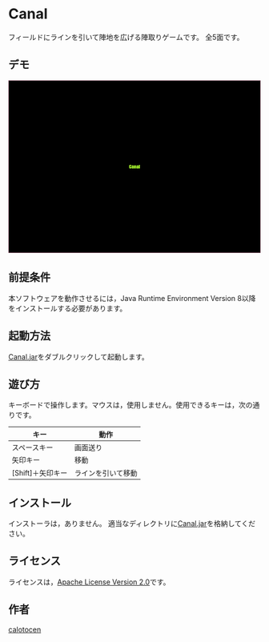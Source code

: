 Canal
====

フィールドにラインを引いて陣地を広げる陣取りゲームです。
全5面です。

## デモ

![screenshot001](https://github.com/calotocen/Canal/raw/master/readme/screenshot001.gif)

## 前提条件

本ソフトウェアを動作させるには，Java Runtime Environment Version 8以降をインストールする必要があります。

## 起動方法

[Canal.jar](https://github.com/calotocen/Canal/blob/master/Canal.jar)をダブルクリックして起動します。

## 遊び方

キーボードで操作します。マウスは，使用しません。使用できるキーは，次の通りです。

キー              |動作
------------------|------------------
スペースキー      |画面送り
矢印キー          |移動
[Shift]＋矢印キー |ラインを引いて移動

## インストール

インストーラは，ありません。
適当なディレクトリに[Canal.jar](https://github.com/calotocen/Canal/blob/master/Canal.jar)を格納してください。

## ライセンス

ライセンスは，[Apache License Version 2.0](https://github.com/calotocen/Canal/blob/master/LICENSE)です。

## 作者

[calotocen](https://github.com/calotocen)
